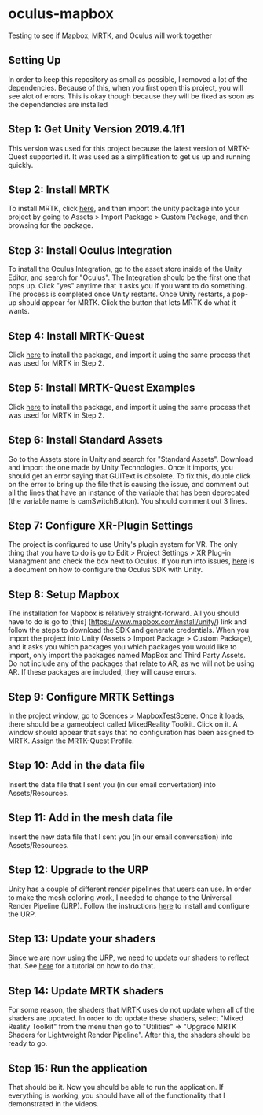 # oculus-mapbox
Testing to see if Mapbox, MRTK, and Oculus will work together

## Setting Up
In order to keep this repository as small as possible, I removed a lot of the dependencies. Because of this,
when you first open this project, you will see alot of errors. This is okay though because they will be fixed
as soon as the dependencies are installed

## Step 1: Get Unity Version 2019.4.1f1
This version was used for this project because the latest version of MRTK-Quest supported it. It was used as
a simplification to get us up and running quickly.

## Step 2: Install MRTK
To install MRTK, click [here](https://github.com/microsoft/MixedRealityToolkit-Unity/releases/download/v2.4.0/Microsoft.MixedReality.Toolkit.Unity.Foundation.2.4.0.unitypackage),
and then import the unity package into your project by going to Assets > Import Package > Custom Package, and
then browsing for the package.

## Step 3: Install Oculus Integration
To install the Oculus Integration, go to the asset store inside of the Unity Editor, and search for "Oculus". The
Integration should be the first one that pops up. Click "yes" anytime that it asks you if you want to do something.
The process is completed once Unity restarts. Once Unity restarts, a pop-up should appear for MRTK. Click the
button that lets MRTK do what it wants.

## Step 4: Install MRTK-Quest
Click [here](https://github.com/provencher/MRTK-Quest/releases/download/v1.0.1/MRTK-Quest_v101_Core.unitypackage)
to install the package, and import it using the same process that was used for MRTK in Step 2.

## Step 5: Install MRTK-Quest Examples
Click [here](https://github.com/provencher/MRTK-Quest/releases/download/v1.0.1/MRTK-Quest_v101_Examples.unitypackage)
to install the package, and import it using the same process that was used for MRTK in Step 2.

## Step 6: Install Standard Assets
Go to the Assets store in Unity and search for "Standard Assets". Download and import the one made by Unity
Technologies. Once it imports, you should get an error saying that GUIText is obsolete. To fix this, double
click on the error to bring up the file that is causing the issue, and comment out all the lines that have an
instance of the variable that has been deprecated (the variable name is camSwitchButton). You should comment out 3
lines.

## Step 7: Configure XR-Plugin Settings
The project is configured to use Unity's plugin system for VR. The only thing that you have to do is go to Edit >
Project Settings > XR Plug-in Managment and check the box next to Oculus. If you run into issues,
[here](https://developer.oculus.com/documentation/unity/unity-conf-settings/) is a document on how to configure
the Oculus SDK with Unity.

## Step 8: Setup Mapbox
The installation for Mapbox is relatively straight-forward. All you should have to do is go to [this]
(https://www.mapbox.com/install/unity/) link and follow the steps to download the SDK and generate credentials. 
When you import the project into Unity (Assets > Import Package > Custom Package), and it asks you which packages
you which packages you would like to import, only import the packages named MapBox and Third Party Assets. Do not
include any of the packages that relate to AR, as we will not be using AR. If these packages are included, they will
cause errors.

## Step 9: Configure MRTK Settings
In the project window, go to Scences > MapboxTestScene. Once it loads, there should be a gameobject called MixedReality
Toolkit. Click on it. A window should appear that says that no configuration has been assigned to MRTK. Assign the
MRTK-Quest Profile.

## Step 10: Add in the data file
Insert the data file that I sent you (in our email convertation) into Assets/Resources.

## Step 11: Add in the mesh data file
Insert the new data file that I sent you (in our email conversation) into Assets/Resources.

## Step 12: Upgrade to the URP
Unity has a couple of different render pipelines that users can use. In order to make the mesh coloring work, I needed
to change to the Universal Render Pipeline (URP). Follow the instructions 
[here](https://docs.unity3d.com/Packages/com.unity.render-pipelines.universal@7.1/manual/InstallURPIntoAProject.html)
to install and configure the URP.

## Step 13: Update your shaders
Since we are now using the URP, we need to update our shaders to reflect that.
See [here](https://docs.unity3d.com/Packages/com.unity.render-pipelines.universal@7.1/manual/upgrading-your-shaders.html)
for a tutorial on how to do that.

## Step 14: Update MRTK shaders
For some reason, the shaders that MRTK uses do not update when all of the shaders are updated. In order to do update these
shaders, select "Mixed Reality Toolkit" from the menu then go to "Utilities" => "Upgrade MRTK Shaders for Lightweight Render Pipeline".
After this, the shaders should be ready to go.

## Step 15: Run the application
That should be it. Now you should be able to run the application. If everything is working, you should have all of the functionality
that I demonstrated in the videos.
